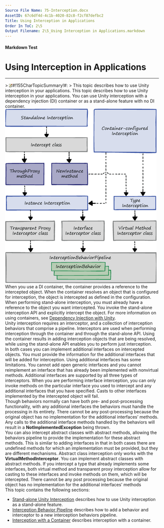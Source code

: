 ```yaml
---
Source File Name: 75-Interception.docx
AssetID: 67c6df4d-4c1b-4020-82c8-f2cf87defbc2
Title: Using Interception in Applications
Order In ToC: 2\5
Output Filename: 2\5_Using Interception in Applications.markdown
---
```


#### Markdown Test ####
# Using Interception in Applications #
----------


&gt; ![](images/note.gif)#!155CharTopicSummary!#:
&gt; 
This topic describes how to use Unity interception in your applications.
This topic describes how to use Unity interception in your applications. You can use Unity interception with a dependency injection (DI) container or as a stand-alone feature with no DI container.   
![](images/3397ADBCC9BA37E1603B111630672796.png)  
When you use a DI container, the container provides a reference to the intercepted object. When the container resolves an object that is configured for interception, the object is intercepted as defined in the configuration. When performing stand-alone interception, you must already have a reference to the object you want intercepted. You invoke the stand-alone interception API and explicitly intercept the object. For more information on using containers, see [Dependency Injection with Unity](test-markdown_16137689-c8fb-46b0-87f5-7f975241832f.html).  
Unity interception requires an interceptor, and a collection of interception behaviors that comprise a pipeline. Interceptors are used when performing interception through the container and through the stand-alone API. Using the container results in adding interception objects that are being resolved, while using the stand-alone API enables you to perform just interception.   
In both cases you can implement additional interfaces on intercepted objects. You must provide the information for the additional interfaces that will be added for interception. Using additional interfaces has some limitations. You cannot add open generic interfaces and you cannot reimplement an interface that has already been implemented with nonvirtual methods. Additional interfaces are supported by all three types of interceptors. When you are performing interface interception, you can only invoke methods on the particular interface you used to intercept and any additional interfaces that you have specified. Casts to other interfaces implemented by the intercepted object will fail.  
Though behaviors normally can have both pre- and post-processing functionality, with any additional interfaces the behaviors must handle the processing in its entirety. There cannot be any post-processing because the original object has no implementation for the additional interfaces’ methods. Any calls to the additional interface methods handled by the behaviors will result in a **NotImplementedException** being thrown.  
You can also intercept abstract classes with abstract methods, allowing the behaviors pipeline to provide the implementation for these abstract methods. This is similar to adding interfaces in that in both cases there are undefined methods for which an implementation must be provided, but they are different mechanisms. Abstract class interception only works with the **VirtualMethodInterceptor**. You can implement abstract classes with abstract methods. If you intercept a type that already implements some interfaces, both virtual method and transparent proxy interception allow for casting to these interfaces and invoke methods on them, which will be intercepted. There cannot be any post processing because the original object has no implementation for the additional interfaces’ methods  
This topic contains the following sections:  
+ [Stand-alone Unity Interception](test-markdown_29f44713-c61a-4b7c-a21e-9cd4d183ace3.html#interception_standalone) describes how to use Unity interception as a stand-alone feature.
+ [Interception Behavior Pipeline](test-markdown_7f7a1362-150a-417c-8b15-ba4f7d08cd5a.html#interception_pipeline) describes how to add a behavior and interceptor to a new interception behaviors pipeline.
+ [Interception with a Container](test-markdown_20b2c058-da8b-43ba-b0b5-40d919915481.html#interception_container) describes interception with a container.

